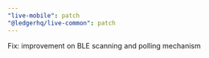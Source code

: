 ```yaml
---
"live-mobile": patch
"@ledgerhq/live-common": patch
---
```


Fix: improvement on BLE scanning and polling mechanism
